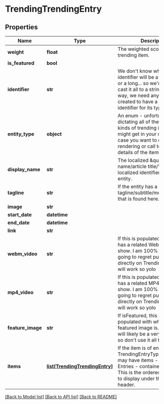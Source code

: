 # TrendingTrendingEntry

## Properties
Name | Type | Description | Notes
------------ | ------------- | ------------- | -------------
**weight** | **float** | The weighted score of this trending item. | [optional] 
**is_featured** | **bool** |  | [optional] 
**identifier** | **str** | We don&#39;t know whether the identifier will be a string, a uint, or a long... so we&#39;re going to cast it all to a string. But either way, we need any trending item created to have a single unique identifier for its type. | [optional] 
**entity_type** | **object** | An enum - unfortunately - dictating all of the possible kinds of trending items that you might get in your result set, in case you want to do custom rendering or call to get the details of the item. | [optional] 
**display_name** | **str** | The localized \&quot;display name/article title/&#39;primary localized identifier&#39;\&quot; of the entity. | [optional] 
**tagline** | **str** | If the entity has a localized tagline/subtitle/motto/whatever, that is found here. | [optional] 
**image** | **str** |  | [optional] 
**start_date** | **datetime** |  | [optional] 
**end_date** | **datetime** |  | [optional] 
**link** | **str** |  | [optional] 
**webm_video** | **str** | If this is populated, the entry has a related WebM video to show. I am 100% certain I am going to regret putting this directly on TrendingEntry, but it will work so yolo | [optional] 
**mp4_video** | **str** | If this is populated, the entry has a related MP4 video to show. I am 100% certain I am going to regret putting this directly on TrendingEntry, but it will work so yolo | [optional] 
**feature_image** | **str** | If isFeatured, this image will be populated with whatever the featured image is. Note that this will likely be a very large image, so don&#39;t use it all the time. | [optional] 
**items** | [**list[TrendingTrendingEntry]**](TrendingTrendingEntry.md) | If the item is of entityType TrendingEntryType.Container, it may have items - also Trending Entries - contained within it. This is the ordered list of those to display under the Container&#39;s header. | [optional] 

[[Back to Model list]](../README.md#documentation-for-models) [[Back to API list]](../README.md#documentation-for-api-endpoints) [[Back to README]](../README.md)


